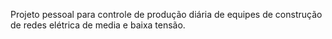 Projeto pessoal para controle de produção diária de equipes de construção de redes elétrica de media e baixa tensão.
